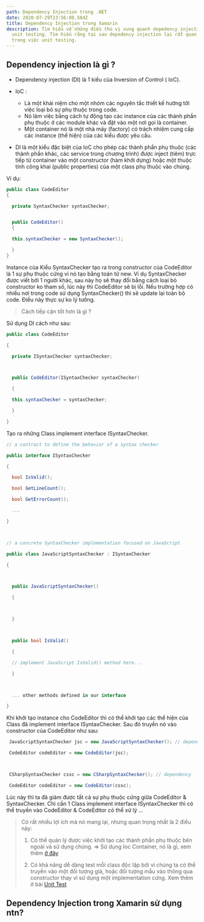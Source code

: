 ```yaml
---
path: Dependency Injection trong .NET
date: 2020-07-29T23:56:08.584Z
title: Dependency Injection trong Xamarin
description: Tìm hiểu về những điều thú vị xung quanh depedency injection và
  unit testing. Tìm hiểu rằng tại sao depedency injection lại rất quan trọng
  trong việc unit testing.
---
```

## Dependency injection là gì ?

* Dependency injection (DI) là 1 kiểu của Inversion of Control ( IoC).
* IoC :

  * Là một khái niệm cho một nhóm các nguyên tắc thiết kế hướng tới việc loại bỏ sự phụ thuộc trong code.
  * Nó làm việc bằng cách tự động tạo các instance của các thành phần phụ thuộc ở các module khác và đặt vào một nơi gọi là container.
  * Một container nó là một nhà máy (factory) có trách nhiệm cung cấp các instance (thể hiện) của các kiểu được yêu cầu.
* DI là một kiểu đặc biệt của IoC cho phép các thành phần phụ thuộc (các thành phần khác, các service trong chương trình) được inject (tiêm) trực tiếp từ container vào một constructor (hàm khởi dựng) hoặc một thuộc tính công khai (public properties) của một class phụ thuộc vào chúng.

Ví dụ:

```csharp
public class CodeEditor
{

  private SyntaxChecker syntaxChecker;


  public CodeEditor()
  {

  this.syntaxChecker = new SyntaxChecker();

  }
}
```

Instance của Kiểu SyntaxChecker tạo ra trong constructor của CodeEditor là 1 sự phụ thuộc cứng vì nó tạo bằng toán tử new. Ví dụ SyntaxChecker được viết bởi 1 người khác, sau này họ sẽ thay đổi bằng cách loại bỏ constructor ko tham số, lúc này thì CodeEditor sẽ bị lỗi. Nếu trường hợp có nhiều nơi trong code sử dụng SyntaxChecker() thì sẽ update lại toàn bộ code. Điều này thực sự ko lý tưởng.

> Cách tiếp cận tốt hơn là gì ?

Sử dụng DI cách như sau:

```csharp
public class CodeEditor

{

  private ISyntaxChecker syntaxChecker;



  public CodeEditor(ISyntaxChecker syntaxChecker)

  {

  this.syntaxChecker = syntaxChecker;

  }

}
```

Tạo ra những Class implement interface ISyntaxChecker.

```csharp
// a contract to define the behavior of a syntax checker

public interface ISyntaxChecker

{

  bool IsValid();

  bool GetLineCount();

  bool GetErrorCount();

  ...

}



// a concrete SyntaxChecker implementation focused on JavaScript

public class JavaScriptSyntaxChecker : ISyntaxChecker

{



  public JavaScriptSyntaxChecker()

  {



  }



  public bool IsValid()

  {

  // implement JavaScript IsValid() method here...

  }



  ... other methods defined in our interface

}
```

Khi khởi tạo instance cho CodeEditor thì có thể khởi tạo các thể hiện của Class đã implement interface ISyntaxChecker. Sau đó truyền nó vào constructor của CodeEditor như sau:

```csharp
 JavaScriptSyntaxChecker jsc = new JavaScriptSyntaxChecker(); // dependency

 CodeEditor codeEditor = new CodeEditor(jsc);



 CSharpSyntaxChecker cssc = new CSharpSyntaxChecker(); // dependency

 CodeEditor codeEditor = new CodeEditor(cssc);
```

Lúc này thì ta đã giảm được tất cả sự phụ thuộc cứng giữa CodeEditor & SyntaxChecker. Chỉ cần 1 Class implement interface ISyntaxChecker thì có thể truyền vào CodeEditor & CodeEditor có thể xử lý ...

> Có rất nhiều lợi ích mà nó mang lại, nhưng quan trọng nhất là 2 điều này:
>
> 1. Có thể quản lý được việc khởi tạo các thành phần phụ thuộc bên ngoài và sử dụng chúng. => Sử dụng Ioc Container, nó là gì, xem thêm [ở đây](https://blog.quilv.com/blog/ioc-container)
>
> 2. Có khả năng dễ dàng test mỗi class độc lập bởi vì chúng ta có thể truyền vào một đối tượng giả, hoặc đối tượng mẫu vào thông qua constructor thay vì sử dụng một implementation cứng. Xem thêm ở bài [Unit Test](https://blog.quilv.com/blog/unit-test-trong-xamarin)

## Dependency Injection trong Xamarin sử dụng ntn?